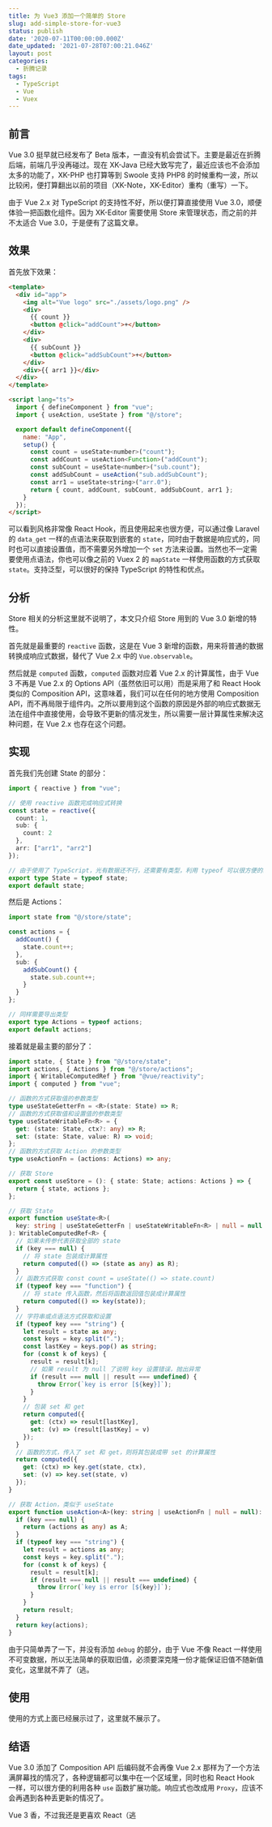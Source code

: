 ```yaml
---
title: 为 Vue3 添加一个简单的 Store
slug: add-simple-store-for-vue3
status: publish
date: '2020-07-11T00:00:00.000Z'
date_updated: '2021-07-28T07:00:21.046Z'
layout: post
categories:
  - 折腾记录
tags:
  - TypeScript
  - Vue
  - Vuex
---
```

## 前言

Vue 3.0 挺早就已经发布了 Beta 版本，一直没有机会尝试下。主要是最近在折腾后端，前端几乎没再碰过。现在 XK-Java 已经大致写完了，最近应该也不会添加太多的功能了，XK-PHP 也打算等到 Swoole 支持 PHP8 的时候重构一波，所以比较闲，便打算翻出以前的项目（XK-Note，XK-Editor）重构（重写）一下。

由于 Vue 2.x 对 TypeScript 的支持性不好，所以便打算直接使用 Vue 3.0，顺便体验一把函数化组件。因为 XK-Editor 需要使用 Store 来管理状态，而之前的并不太适合 Vue 3.0，于是便有了这篇文章。

## 效果

首先放下效果：

```html
<template>
  <div id="app">
    <img alt="Vue logo" src="./assets/logo.png" />
    <div>
      {{ count }}
      <button @click="addCount">+</button>
    </div>
    <div>
      {{ subCount }}
      <button @click="addSubCount">+</button>
    </div>
    <div>{{ arr1 }}</div>
  </div>
</template>

<script lang="ts">
  import { defineComponent } from "vue";
  import { useAction, useState } from "@/store";

  export default defineComponent({
    name: "App",
    setup() {
      const count = useState<number>("count");
      const addCount = useAction<Function>("addCount");
      const subCount = useState<number>("sub.count");
      const addSubCount = useAction("sub.addSubCount");
      const arr1 = useState<string>("arr.0");
      return { count, addCount, subCount, addSubCount, arr1 };
    }
  });
</script>
```

可以看到风格非常像 React Hook，而且使用起来也很方便，可以通过像 Laravel 的 `data_get` 一样的点语法来获取到嵌套的 `state`，同时由于数据是响应式的，同时也可以直接设置值，而不需要另外增加一个 `set` 方法来设置。当然也不一定需要使用点语法，你也可以像之前的 Vuex 2 的 `mapState` 一样使用函数的方式获取 `state`。支持泛型，可以很好的保持 TypeScript 的特性和优点。

## 分析

Store 相关的分析这里就不说明了，本文只介绍 Store 用到的 Vue 3.0 新增的特性。

首先就是最重要的 `reactive` 函数，这是在 Vue 3 新增的函数，用来将普通的数据转换成响应式数据，替代了 Vue 2.x 中的 `Vue.observable`。

然后就是 `computed` 函数，`computed` 函数对应着 Vue 2.x 的计算属性，由于 Vue 3 不再是 Vue 2.x 的 Options API（虽然依旧可以用）而是采用了和 React Hook 类似的 Composition API，这意味着，我们可以在任何的地方使用 Composition API，而不再局限于组件内。之所以要用到这个函数的原因是外部的响应式数据无法在组件中直接使用，会导致不更新的情况发生，所以需要一层计算属性来解决这种问题，在 Vue 2.x 也存在这个问题。

## 实现

首先我们先创建 State 的部分：

```typescript
import { reactive } from "vue";

// 使用 reactive 函数完成响应式转换
const state = reactive({
  count: 1,
  sub: {
    count: 2
  },
  arr: ["arr1", "arr2"]
});

// 由于使用了 TypeScript，光有数据还不行，还需要有类型，利用 typeof 可以很方便的获取对象的类型
export type State = typeof state;
export default state;
```

然后是 Actions：

```typescript
import state from "@/store/state";

const actions = {
  addCount() {
    state.count++;
  },
  sub: {
    addSubCount() {
      state.sub.count++;
    }
  }
};

// 同样需要导出类型
export type Actions = typeof actions;
export default actions;
```

接着就是最主要的部分了：

```typescript
import state, { State } from "@/store/state";
import actions, { Actions } from "@/store/actions";
import { WritableComputedRef } from "@vue/reactivity";
import { computed } from "vue";

// 函数的方式获取值的参数类型
type useStateGetterFn = <R>(state: State) => R;
// 函数的方式获取值和设置值的参数类型
type useStateWritableFn<R> = {
  get: (state: State, ctx?: any) => R;
  set: (state: State, value: R) => void;
};
// 函数的方式获取 Action 的参数类型
type useActionFn = (actions: Actions) => any;

// 获取 Store
export const useStore = (): { state: State; actions: Actions } => {
  return { state, actions };
};

// 获取 State
export function useState<R>(
  key: string | useStateGetterFn | useStateWritableFn<R> | null = null
): WritableComputedRef<R> {
  // 如果未传参代表获取全部的 state
  if (key === null) {
    // 将 state 包装成计算属性
    return computed(() => (state as any) as R);
  }
  // 函数方式获取 const count = useState(() => state.count)
  if (typeof key === "function") {
    // 将 state 传入函数，然后将函数返回值包装成计算属性
    return computed(() => key(state));
  }
  // 字符串或点语法方式获取和设置
  if (typeof key === "string") {
    let result = state as any;
    const keys = key.split(".");
    const lastKey = keys.pop() as string;
    for (const k of keys) {
      result = result[k];
      // 如果 result 为 null 了说明 key 设置错误，抛出异常
      if (result === null || result === undefined) {
        throw Error(`key is error [${key}]`);
      }
    }
    // 包装 set 和 get
    return computed({
      get: (ctx) => result[lastKey],
      set: (v) => (result[lastKey] = v)
    });
  }
  // 函数的方式，传入了 set 和 get，则将其包装成带 set 的计算属性
  return computed({
    get: (ctx) => key.get(state, ctx),
    set: (v) => key.set(state, v)
  });
}

// 获取 Action，类似于 useState
export function useAction<A>(key: string | useActionFn | null = null): A {
  if (key === null) {
    return (actions as any) as A;
  }
  if (typeof key === "string") {
    let result = actions as any;
    const keys = key.split(".");
    for (const k of keys) {
      result = result[k];
      if (result === null || result === undefined) {
        throw Error(`key is error [${key}]`);
      }
    }
    return result;
  }
  return key(actions);
}
```

由于只简单弄了一下，并没有添加 `debug` 的部分，由于 Vue 不像 React 一样使用不可变数据，所以无法简单的获取旧值，必须要深克隆一份才能保证旧值不随新值变化，这里就不弄了（逃。

## 使用

使用的方式上面已经展示过了，这里就不展示了。

## 结语

Vue 3.0 添加了 Composition API 后编码就不会再像 Vue 2.x 那样为了一个方法满屏幕找的情况了，各种逻辑都可以集中在一个区域里，同时也和 React Hook 一样，可以很方便的利用各种 `use` 函数扩展功能。响应式也改成用 `Proxy`，应该不会再遇到各种丢更新的情况了。

Vue 3 香，不过我还是更喜欢 React（逃

